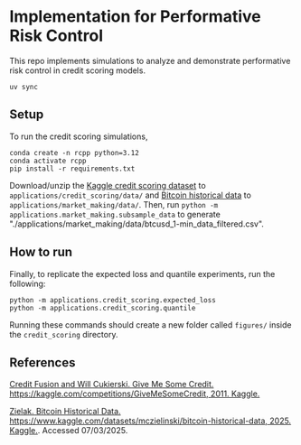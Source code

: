 # Implementation for Performative Risk Control

This repo implements simulations to analyze and demonstrate performative risk control in credit scoring models.

```
uv sync
```


## Setup

To run the credit scoring simulations,
```
conda create -n rcpp python=3.12
conda activate rcpp
pip install -r requirements.txt
```

Download/unzip the [Kaggle credit scoring dataset](https://www.kaggle.com/c/GiveMeSomeCredit/data) to `applications/credit_scoring/data/` and [Bitcoin historical data](https://www.kaggle.com/datasets/mczielinski/bitcoin-historical-data) to `applications/market_making/data/`. Then, run `python -m applications.market_making.subsample_data` to generate "./applications/market_making/data/btcusd_1-min_data_filtered.csv".




## How to run

Finally, to replicate the expected loss and quantile experiments, run the following:
```
python -m applications.credit_scoring.expected_loss
python -m applications.credit_scoring.quantile
```

Running these commands should create a new folder called `figures/` inside the `credit_scoring` directory.


## References

[Credit Fusion and Will Cukierski. Give Me Some Credit. https://kaggle.com/competitions/GiveMeSomeCredit, 2011. Kaggle.](https://www.kaggle.com/c/GiveMeSomeCredit/data)

[Zielak. Bitcoin Historical Data. https://www.kaggle.com/datasets/mczielinski/bitcoin-historical-data, 2025. Kaggle.](https://www.kaggle.com/c/GiveMeSomeCredit/data). Accessed 07/03/2025.
